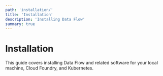 ```yaml
---
path: 'installation/'
title: 'Installation'
description: 'Installing Data Flow'
summary: true
---
```


# Installation

This guide covers installing Data Flow and related software for your local machine, Cloud Foundry, and Kubernetes.
